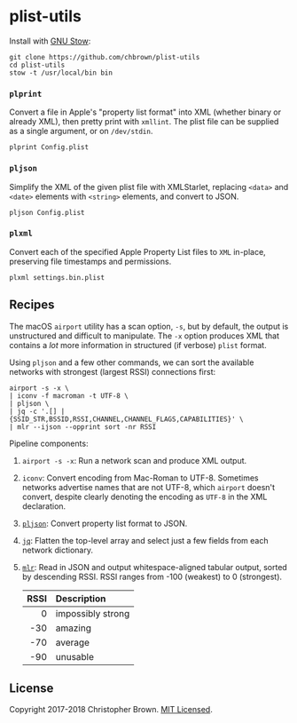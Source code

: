 # plist-utils

Install with [GNU Stow](https://www.gnu.org/software/stow/):

    git clone https://github.com/chbrown/plist-utils
    cd plist-utils
    stow -t /usr/local/bin bin


### `plprint`

Convert a file in Apple's "property list format" into XML (whether binary or already XML),
then pretty print with `xmllint`.
The plist file can be supplied as a single argument, or on `/dev/stdin`.

    plprint Config.plist


### `pljson`

Simplify the XML of the given plist file with XMLStarlet,
replacing `<data>` and `<date>` elements with `<string>` elements,
and convert to JSON.

    pljson Config.plist


### `plxml`

Convert each of the specified Apple Property List files to `XML` in-place,
preserving file timestamps and permissions.

    plxml settings.bin.plist


## Recipes

The macOS `airport` utility has a scan option, `-s`,
but by default, the output is unstructured and difficult to manipulate.
The `-x` option produces XML that contains a _lot_ more information in structured (if verbose) `plist` format.

Using `pljson` and a few other commands,
we can sort the available networks with strongest (largest RSSI) connections first:

    airport -s -x \
    | iconv -f macroman -t UTF-8 \
    | pljson \
    | jq -c '.[] | {SSID_STR,BSSID,RSSI,CHANNEL,CHANNEL_FLAGS,CAPABILITIES}' \
    | mlr --ijson --opprint sort -nr RSSI

Pipeline components:

1. `airport -s -x`:
   Run a network scan and produce XML output.
2. `iconv`:
   Convert encoding from Mac-Roman to UTF-8.
   Sometimes networks advertise names that are not UTF-8, which `airport` doesn't convert,
   despite clearly denoting the encoding as `UTF-8` in the XML declaration.
3. [`pljson`](#pljson):
   Convert property list format to JSON.
4. [`jq`](https://stedolan.github.io/jq/):
   Flatten the top-level array and select just a few fields from each network dictionary.
5. [`mlr`](https://johnkerl.org/miller/doc/):
   Read in JSON and output whitespace-aligned tabular output, sorted by descending RSSI.
   RSSI ranges from -100 (weakest) to 0 (strongest).

   | RSSI | Description       |
   |-----:|:------------------|
   |    0 | impossibly strong |
   |  -30 | amazing           |
   |  -70 | average           |
   |  -90 | unusable          |


## License

Copyright 2017-2018 Christopher Brown.
[MIT Licensed](https://chbrown.github.io/licenses/MIT/#2017-2018).
